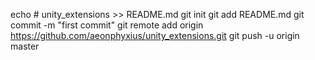 echo # unity_extensions >> README.md
git init
git add README.md
git commit -m "first commit"
git remote add origin https://github.com/aeonphyxius/unity_extensions.git
git push -u origin master